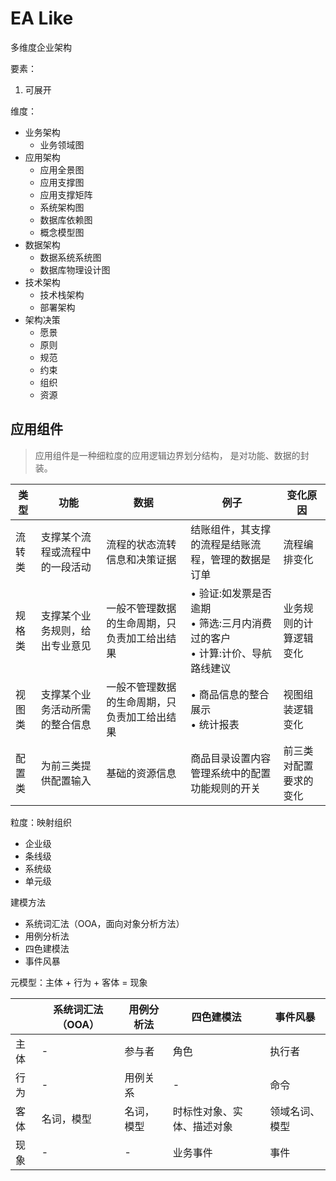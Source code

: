 # EA Like

多维度企业架构

要素：

1. 可展开

维度：

 - 业务架构
    - 业务领域图
 - 应用架构
    - 应用全景图
    - 应用支撑图
    - 应用支撑矩阵
    - 系统架构图
    - 数据库依赖图
    - 概念模型图
 - 数据架构
    - 数据系统系统图
    - 数据库物理设计图
 - 技术架构
    - 技术栈架构
    - 部署架构
 - 架构决策
    - 愿景
    - 原则 
    - 规范 
    - 约束 
    - 组织 
    - 资源

## 应用组件
                        
> 应用组件是一种细粒度的应用逻辑边界划分结构， 是对功能、数据的封装。

| 类型   | 功能  | 数据  | 例子  | 变化原因  |
|-------|-------|-------|-------|-------|
| 流转类 | 支撑某个流程或流程中的一段活动  | 流程的状态流转信息和决策证据               | 结账组件，其支撑的流程是结账流程，管理的数据是订单 | 流程编排变化 | 
| 规格类 | 支撑某个业务规则，给出专业意见  | 一般不管理数据的生命周期，只负责加工给出结果 | • 验证:如发票是否逾期<br/>• 筛选:三月内消费过的客户<br/>• 计算:计价、导航路线建议 | 业务规则的计算逻辑变化 |
| 视图类 | 支撑某个业务活动所需的整合信息  |  一般不管理数据的生命周期，只负责加工给出结果 |  • 商品信息的整合展示 <br/> • 统计报表 | 视图组装逻辑变化 |
| 配置类 | 为前三类提供配置输入  | 基础的资源信息 | 商品目录设置内容管理系统中的配置功能规则的开关 | 前三类对配置要求的变化 |

粒度：映射组织

 - 企业级
 - 条线级
 - 系统级
 - 单元级

建模方法

 - 系统词汇法（OOA，面向对象分析方法）
 - 用例分析法
 - 四色建模法
 - 事件风暴

元模型：主体 + 行为 + 客体 = 现象

|   | 系统词汇法（OOA） | 用例分析法 | 四色建模法 | 事件风暴 |
| --- | --- | --- | --- | --- |
| 主体 | - | 参与者 | 角色 | 执行者 |
| 行为 | - | 用例关系 | - | 命令 |
| 客体 | 名词，模型 | 名词，模型 | 时标性对象、实体、描述对象 | 领域名词、模型 |
| 现象 | - | - | 业务事件 | 事件 |
